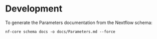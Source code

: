 # Development

To generate the Parameters documentation from the Nextflow schema:

    nf-core schema docs -o docs/Parameters.md --force


